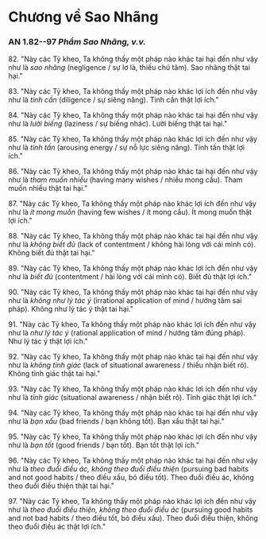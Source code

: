 # Chương về Sao Nhãng

### AN 1.82--97 *Phẩm Sao Nhãng, v.v.*

82\. "Này các Tỷ kheo, Ta không thấy một pháp nào khác tai hại đến như vậy như là *sao nhãng* (negligence / sự lơ là, thiếu chú tâm). Sao nhãng thật tai hại."

<!--pg-->
83\. "Này các Tỷ kheo, Ta không thấy một pháp nào khác lợi ích đến như vậy như là *tinh cần* (diligence / sự siêng năng). Tinh cần thật lợi ích."

<!--pg-->
84\. "Này các Tỷ kheo, Ta không thấy một pháp nào khác tai hại đến như vậy như là *lười biếng* (laziness / sự biếng nhác). Lười biếng thật tai hại."

<!--pg-->
85\. "Này các Tỷ kheo, Ta không thấy một pháp nào khác lợi ích đến như vậy như là *tinh tấn* (arousing energy / sự nỗ lực siêng năng). Tinh tấn thật lợi ích."

<!--pg-->
86\. "Này các Tỷ kheo, Ta không thấy một pháp nào khác tai hại đến như vậy như là *tham muốn nhiều* (having many wishes / nhiều mong cầu). Tham muốn nhiều thật tai hại."

<!--pg-->
87\. "Này các Tỷ kheo, Ta không thấy một pháp nào khác lợi ích đến như vậy như là *ít mong muốn* (having few wishes / ít mong cầu). Ít mong muốn thật lợi ích."

<!--pg-->
88\. "Này các Tỷ kheo, Ta không thấy một pháp nào khác tai hại đến như vậy như là *không biết đủ* (lack of contentment / không hài lòng với cái mình có). Không biết đủ thật tai hại."

<!--pg-->
89\. "Này các Tỷ kheo, Ta không thấy một pháp nào khác lợi ích đến như vậy như là *biết đủ* (contentment / hài lòng với cái mình có). Biết đủ thật lợi ích."

<!--pg-->
90\. "Này các Tỷ kheo, Ta không thấy một pháp nào khác tai hại đến như vậy như là *không như lý tác ý* (irrational application of mind / hướng tâm sai pháp). Không như lý tác ý thật tai hại."

<!--pg-->
91\. "Này các Tỷ kheo, Ta không thấy một pháp nào khác lợi ích đến như vậy như là *như lý tác ý* (rational application of mind / hướng tâm đúng pháp). Như lý tác ý thật lợi ích."

<!--pg-->
92\. "Này các Tỷ kheo, Ta không thấy một pháp nào khác tai hại đến như vậy như là *không tỉnh giác* (lack of situational awareness / thiếu nhận biết rõ). Không tỉnh giác thật tai hại."

<!--pg-->
93\. "Này các Tỷ kheo, Ta không thấy một pháp nào khác lợi ích đến như vậy như là *tỉnh giác* (situational awareness / nhận biết rõ). Tỉnh giác thật lợi ích."

<!--pg-->
94\. "Này các Tỷ kheo, Ta không thấy một pháp nào khác tai hại đến như vậy như là *bạn xấu* (bad friends / bạn không tốt). Bạn xấu thật tai hại."

<!--pg-->
95\. "Này các Tỷ kheo, Ta không thấy một pháp nào khác lợi ích đến như vậy như là *bạn tốt* (good friends / bạn tốt). Bạn tốt thật lợi ích."

<!--pg-->
96\. "Này các Tỷ kheo, Ta không thấy một pháp nào khác tai hại đến như vậy như là *theo đuổi điều ác, không theo đuổi điều thiện* (pursuing bad habits and not good habits / theo điều xấu, bỏ điều tốt). Theo đuổi điều ác, không theo đuổi điều thiện thật tai hại."

<!--pg-->
97\. "Này các Tỷ kheo, Ta không thấy một pháp nào khác lợi ích đến như vậy như là *theo đuổi điều thiện, không theo đuổi điều ác* (pursuing good habits and not bad habits / theo điều tốt, bỏ điều xấu). Theo đuổi điều thiện, không theo đuổi điều ác thật lợi ích."

<!--pg-->